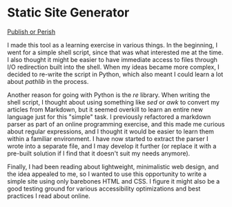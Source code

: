 # Static Site Generator

[Publish or Perish](https://en.wikipedia.org/wiki/Publish_or_perish)

I made this tool as a learning exercise in various things. In the beginning, I went for a simple shell script, since that was what interested me at the time. I also thought it might be easier to have immediate access to files through I/O redirection built into the shell. When my ideas became more complex, I decided to re-write the script in Python, which also meant I could learn a lot about _pathlib_ in the process.

Another reason for going with Python is the _re_ library. When writing the shell script, I thought about using something like _sed_ or _awk_ to convert my articles from Markdown, but it seemed overkill to learn an entire new language just for this "simple" task. I previously refactored a markdown parser as part of an online programming exercise, and this made me curious about regular expressions, and I thought it would be easier to learn them within a familiar environment. I have now started to extract the parser I wrote into a separate file, and I may develop it further (or replace it with a pre-built solution if I find that it doesn't suit my needs anymore).

Finally, I had been reading about lightweight, minimalistic web design, and the idea appealed to me, so I wanted to use this opportunity to write a simple site using only barebones HTML and CSS. I figure it might also be a good testing ground for various accessibility optimizations and best practices I read about online.

